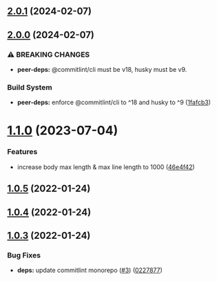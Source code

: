 ## [2.0.1](https://github.com/ivangabriele/commitlint-config/compare/v2.0.0...v2.0.1) (2024-02-07)

## [2.0.0](https://github.com/ivangabriele/commitlint-config/compare/v1.1.0...v2.0.0) (2024-02-07)


### ⚠ BREAKING CHANGES

* **peer-deps:** @commitlint/cli must be v18, husky must be v9.

### Build System

* **peer-deps:** enforce @commitlint/cli to ^18 and husky to ^9 ([1fafcb3](https://github.com/ivangabriele/commitlint-config/commit/1fafcb3c55bf63a3008243b63adf20ab1b77222a))

# [1.1.0](https://github.com/ivangabriele/commitlint-config/compare/v1.0.6...v1.1.0) (2023-07-04)


### Features

* increase body max length & max line length to 1000 ([46e4f42](https://github.com/ivangabriele/commitlint-config/commit/46e4f4253113d02e5804cd2539c2b8498ff87149))

## [1.0.5](https://github.com/ivangabriele/commitlint-config/compare/v1.0.4...v1.0.5) (2022-01-24)

## [1.0.4](https://github.com/ivangabriele/commitlint-config/compare/v1.0.3...v1.0.4) (2022-01-24)

## [1.0.3](https://github.com/ivangabriele/commitlint-config/compare/v1.0.2...v1.0.3) (2022-01-24)

### Bug Fixes

- **deps:** update commitlint monorepo ([#3](https://github.com/ivangabriele/commitlint-config/issues/3))
  ([0227877](https://github.com/ivangabriele/commitlint-config/commit/022787731644324fadba9d33a7357f50cbca178a))
